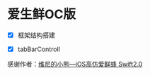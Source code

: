 # 爱生鲜OC版

- [x] 框架结构搭建
- [x] tabBarControll







感谢作者：[维尼的小熊—iOS高仿爱鲜蜂 Swift2.0](http://www.jianshu.com/p/879f58fe3542)


